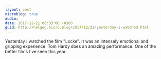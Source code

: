 ```yaml
---
layout: post
microblog: true
audio: 
date: 2017-12-21 06:33:00 +0100
guid: http://helgeg.micro.blog/2017/12/21/yesterday-i-watched.html
---
```

Yesterday I watched the film "Locke". It was an intensely emotional and gripping experience. Tom Hardy does an amazing performance. One of the better films I've seen this year. 
